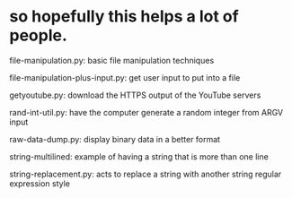 # so hopefully this helps a lot of people.

file-manipulation.py: basic file manipulation techniques

file-manipulation-plus-input.py: get user input to put into a file

getyoutube.py: download the HTTPS output of the YouTube servers 

rand-int-util.py: have the computer generate a random integer from ARGV input

raw-data-dump.py: display binary data in a better format

string-multilined: example of having a string that is more than one line

string-replacement.py: acts to replace a string with another string
regular expression style
